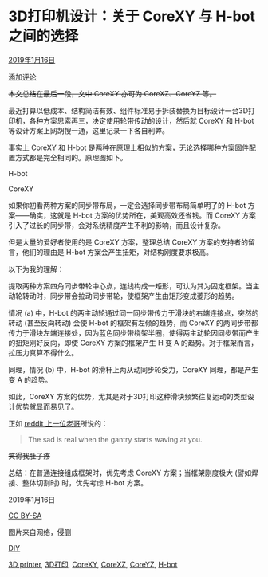 # 3D打印机设计：关于 CoreXY 与 H-bot 之间的选择

[2019年1月16日](https://blog.libcore.org/?p=291)

[添加评论](https://blog.libcore.org/?p=291#respond)

~~本文总结在最后一段，文中 CoreXY 亦可为 CoreXZ、CoreYZ 等。~~

最近打算以低成本、结构简洁有效、组件标准易于拆装替换为目标设计一台3D打印机，各种方案思索再三，决定使用轮带传动的设计，然后就 CoreXY 和 H-bot 等设计方案上网胡搜一通，这里记录一下各自利弊。

事实上 CoreXY 和 H-bot 是两种在原理上相似的方案，无论选择哪种方案固件配置方式都是完全相同的。原理图如下。



H-bot



CoreXY

如果你初看两种方案的同步带布局，一定会选择同步带布局简单明了的 H-bot 方案——确实，这就是 H-bot 方案的优势所在，美观高效还省钱。而 CoreXY 方案引入了过长的同步带，会对系统精度产生不利的影响，而且设计复杂。

但是大量的爱好者使用的是 CoreXY 方案，整理总结 CoreXY 方案的支持者的留言，他们的理由是 H-bot 方案会产生扭矩，对结构刚度要求极高。

以下为我的理解：

提取两种方案四角同步带轮中心点，连线构成一矩形，可认为其为固定框架。当主动轮转动时，同步带会拉动同步带轮，使框架产生由矩形变成菱形的趋势。

情况 (a) 中，H-bot 的两主动轮通过同一同步带传力于滑块的右端连接点，突然的转动 (甚至反向转动) 会使 H-bot 的框架有左倾的趋势，而 CoreXY 的两同步带都传力于滑块左端连接处，因为蓝色同步带绕架半圈，使得两主动轮因同步带而产生的扭矩刚好反向，即使 CoreXY 方案的框架产生 H 变 A 的趋势。对于框架而言，拉压力真算不得什么。

同理，情况 (b) 中，H-bot 的滑杆上两从动同步轮受力，CoreXY 同理，都是产生变 A 的趋势。

如此，CoreXY 方案的优势，尤其是对于3D打印这种滑块频繁往复运动的类型设计优势就显而易见了。

正如 [reddit 上一位老哥](https://www.reddit.com/r/3Dprinting/comments/43t9oa/what_is_the_advantage_of_corexy_over_other_types/czku67f)所说的：

> The sad is real when the gantry starts waving at you.

~~笑得我肚子疼~~

总结：在普通连接组成框架时，优先考虑 CoreXY 方案；当框架刚度极大 (譬如焊接、整体切割时) 时，优先考虑 H-bot 方案。

 

2019年1月16日

[CC BY-SA](https://creativecommons.org/licenses/by-sa/3.0/deed.zh)

图片来自网络，侵删

[DIY](https://blog.libcore.org/?cat=23)

[3D printer](https://blog.libcore.org/?tag=3d-printer), [3D打印](https://blog.libcore.org/?tag=3d打印), [CoreXY](https://blog.libcore.org/?tag=corexy), [CoreXZ](https://blog.libcore.org/?tag=corexz), [CoreYZ](https://blog.libcore.org/?tag=coreyz), [H-bot](https://blog.libcore.org/?tag=h-bot)